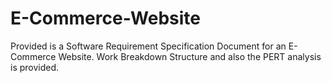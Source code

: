 # E-Commerce-Website
Provided is a Software Requirement Specification Document for an E-Commerce Website.
Work Breakdown Structure and also the PERT analysis is provided.
